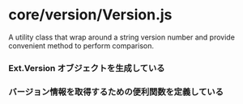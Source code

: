 # core/version/Version.js

A utility class that wrap around a string version number and provide convenient method to perform comparison. 

### Ext.Version オブジェクトを生成している

### バージョン情報を取得するための便利関数を定義している


